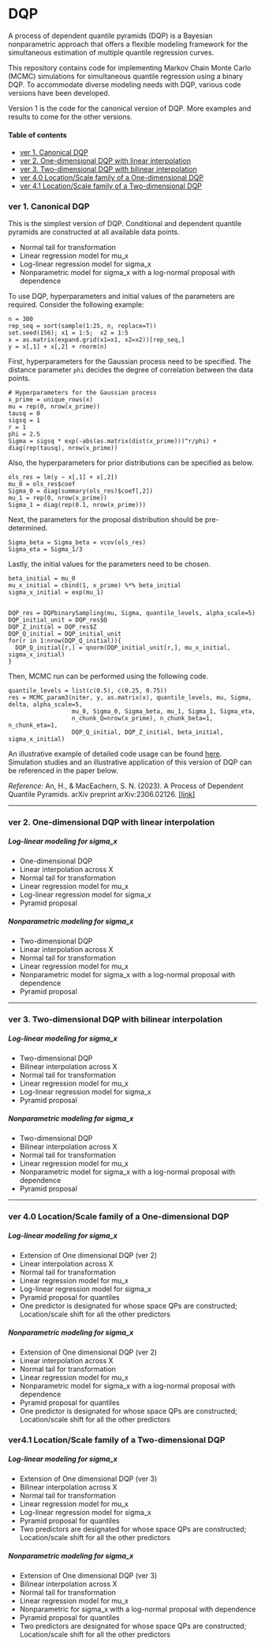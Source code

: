 # DQP

A process of dependent quantile pyramids (DQP) is a Bayesian nonparametric approach that offers a flexible modeling framework for the simultaneous estimation of multiple quantile regression curves. 

This repository contains code for implementing Markov Chain Monte Carlo (MCMC) simulations for simultaneous quantile regression using a binary DQP.
To accommodate diverse modeling needs with DQP, various code versions have been developed.

Version 1 is the code for the canonical version of DQP. More examples and results to come for the other versions. 

#### Table of contents 

* [ver 1. Canonical DQP](https://github.com/hyoin-an/DQP#ver-1-canonical-dqp)
* [ver 2. One-dimensional DQP with linear interpolation](https://github.com/hyoin-an/DQP#ver-2-one-dimensional-dqp-with-linear-interpolation)
* [ver 3. Two-dimensional DQP with bilinear interpolation](https://github.com/hyoin-an/DQP#ver-3-two-dimensional-dqp-with-bilinear-interpolation)
* [ver 4.0 Location/Scale family of a One-dimensional DQP](https://github.com/hyoin-an/DQP#ver-40-locationscale-family-of-a-one-dimensional-dqp)
* [ver 4.1 Location/Scale family of a Two-dimensional DQP](https://github.com/hyoin-an/DQP#ver41-locationscale-family-of-a-two-dimensional-dqp)


### ver 1. Canonical DQP
This is the simplest version of DQP. Conditional and dependent quantile pyramids are constructed at all available data points.

*	Normal tail for transformation
*	Linear regression model for mu_x
*	Log-linear regression model for sigma_x
*	Nonparametric model for sigma_x with a log-normal proposal with dependence

To use DQP, hyperparameters and initial values of the parameters are required. Consider the following example:
```
n = 300
rep_seq = sort(sample(1:25, n, replace=T))
set.seed(156); x1 = 1:5;  x2 = 1:5
x = as.matrix(expand.grid(x1=x1, x2=x2))[rep_seq,]
y = x[,1] + x[,2] + rnorm(n) 
```

First, hyperparameters for the Gaussian process need to be specified. The distance parameter `phi` decides the degree of correlation between the data points. 

```
# Hyperparameters for the Gaussian process
x_prime = unique_rows(x)
mu = rep(0, nrow(x_prime))
tausq = 0 
sigsq = 1
r = 1 
phi = 2.5 
Sigma = sigsq * exp(-abs(as.matrix(dist(x_prime)))^r/phi) + diag(rep(tausq), nrow(x_prime))
```

Also, the hyperparameters for prior distributions can be specified as below.
```
ols_res = lm(y ~ x[,1] + x[,2])
mu_0 = ols_res$coef
Sigma_0 = diag(summary(ols_res)$coef[,2])
mu_1 = rep(0, nrow(x_prime))
Sigma_1 = diag(rep(0.1, nrow(x_prime)))
```

Next, the parameters for the proposal distribution should be pre-determined.
```
Sigma_beta = Sigma_beta = vcov(ols_res)
Sigma_eta = Sigma_1/3
```

Lastly, the initial values for the parameters need to be chosen. 
```
beta_initial = mu_0
mu_x_initial = cbind(1, x_prime) %*% beta_initial
sigma_x_initial = exp(mu_1)


DQP_res = DQPbinarySampling(mu, Sigma, quantile_levels, alpha_scale=5)
DQP_initial_unit = DQP_res$Q
DQP_Z_initial = DQP_res$Z
DQP_Q_initial = DQP_initial_unit
for(r in 1:nrow(DQP_Q_initial)){
  DQP_Q_initial[r,] = qnorm(DQP_initial_unit[r,], mu_x_initial, sigma_x_initial)
}
```

Then, MCMC run can be performed using the following code. 
```
quantile_levels = list(c(0.5), c(0.25, 0.75))
res = MCMC_param3(niter, y, as.matrix(x), quantile_levels, mu, Sigma, delta, alpha_scale=5, 
                  mu_0, Sigma_0, Sigma_beta, mu_1, Sigma_1, Sigma_eta, 
                  n_chunk_Q=nrow(x_prime), n_chunk_beta=1, n_chunk_eta=1,
                  DQP_Q_initial, DQP_Z_initial, beta_initial, sigma_x_initial)
```

An illustrative example of detailed code usage can be found [here](ver1/Example).
Simulation studies and an illustrative application of this version of DQP can be referenced in the paper below.

*Reference*: An, H., & MacEachern, S. N. (2023). A Process of Dependent Quantile Pyramids. arXiv preprint arXiv:2306.02126. [[link]](https://doi.org/10.48550/arXiv.2306.02126)

---

### ver 2. One-dimensional DQP with linear interpolation

##### Log-linear modeling for sigma_x
* One-dimensional DQP
* Linear interpolation across X
* Normal tail for transformation
* Linear regression model for mu_x
* Log-linear regression model for sigma_x
* Pyramid proposal

##### Nonparametric modeling for sigma_x
* Two-dimensional DQP
* Linear interpolation across X
* Normal tail for transformation
* Linear regression model for mu_x
* Nonparametric model for sigma_x with a log-normal proposal with dependence
* Pyramid proposal

---

### ver 3. Two-dimensional DQP with bilinear interpolation

##### Log-linear modeling for sigma_x
* Two-dimensional DQP
* Bilinear interpolation across X
* Normal tail for transformation
* Linear regression model for mu_x
* Log-linear regression model for sigma_x
* Pyramid proposal

##### Nonparametric modeling for sigma_x
* Two-dimensional DQP
* Bilinear interpolation across X
* Normal tail for transformation
* Linear regression model for mu_x
* Nonparametric model for sigma_x with a log-normal proposal with dependence
* Pyramid proposal

---

### ver 4.0 Location/Scale family of a One-dimensional DQP

##### Log-linear modeling for sigma_x
*	Extension of One dimensional DQP (ver 2)
*	Linear interpolation across X
*	Normal tail for transformation
*	Linear regression model for mu_x
*	Log-linear regression model for sigma_x
*	Pyramid proposal for quantiles
*	One predictor is designated for whose space QPs are constructed; Location/scale shift for all the other predictors
  
##### Nonparametric modeling for sigma_x
*	Extension of One dimensional DQP (ver 2)
*	Linear interpolation across X
*	Normal tail for transformation
*	Linear regression model for mu_x
*	Nonparametric model for sigma_x with a log-normal proposal with dependence
*	Pyramid proposal for quantiles
*	One predictor is designated for whose space QPs are constructed; Location/scale shift for all the other predictors


### ver4.1 Location/Scale family of a Two-dimensional DQP

##### Log-linear modeling for sigma_x
* Extension of One dimensional DQP (ver 3)
* Bilinear interpolation across X
* Normal tail for transformation
* Linear regression model for mu_x
* Log-linear regression model for sigma_x
* Pyramid proposal for quantiles
* Two predictors are designated for whose space QPs are constructed; Location/scale shift for all the other predictors


##### Nonparametric modeling for sigma_x
* Extension of One dimensional DQP (ver 3)
* Bilinear interpolation across X
* Normal tail for transformation
* Linear regression model for mu_x
* Nonparametric for sigma_x with a log-normal proposal with dependence
* Pyramid proposal for quantiles
* Two predictors are designated for whose space QPs are constructed; Location/scale shift for all the other predictors

